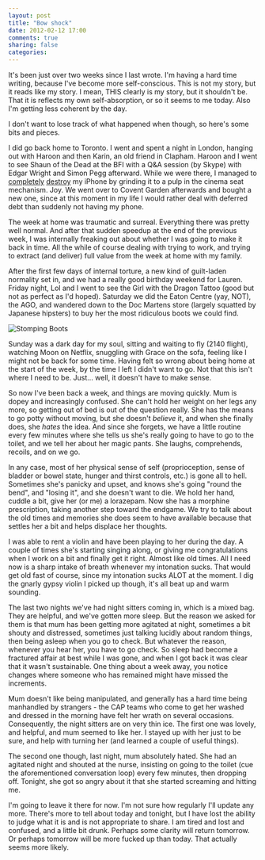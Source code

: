 ```yaml
---
layout: post
title: "Bow shock"
date: 2012-02-12 17:00
comments: true
sharing: false
categories: 
---
```


It's been just over two weeks since I last wrote. I'm having a hard time writing, because I've become more self-conscious. This is not my story, but it reads like my story. I mean, THIS clearly is my story, but it shouldn't be. That it is reflects my own self-absorption, or so it seems to me today. Also I'm getting less coherent by the day.

I don't want to lose track of what happened when though, so here's some bits and pieces.

I did go back home to Toronto. I went and spent a night in London, hanging out with Haroon and then Karin, an old friend in Clapham. Haroon and I went to see Shaun of the Dead at the BFI with a Q&A session (by Skype) with Edgar Wright and Simon Pegg afterward. While we were there, I managed to [completely](http://www.flickr.com/photos/caine/6780773483/in/photostream) [destroy](http://www.flickr.com/photos/caine/6780766795/in/photostream/) my iPhone by grinding it to a pulp in the cinema seat mechanism. Joy. We went over to Covent Garden afterwards and bought a new one, since at this moment in my life I would rather deal with deferred debt than suddenly not having my phone.

The week at home was traumatic and surreal. Everything there was pretty well normal. And after that sudden speedup at the end of the previous week, I was internally freaking out about whether I was going to make it back in time. All the while of course dealing with trying to work, and trying to extract (and deliver) full value from the week at home with my family.

After the first few days of internal torture, a new kind of guilt-laden normality set in, and we had a really good birthday weekend for Lauren. Friday night, Lol and I went to see the Girl with the Dragon Tattoo (good but not as perfect as I'd hoped). Saturday we did the Eaton Centre (yay, NOT), the AGO, and wandered down to the Doc Martens store (largely squatted by Japanese hipsters) to buy her the most ridiculous boots we could find.

![Stomping Boots](http://farm8.staticflickr.com/7144/6820380029_9fc26a833f_z.jpg)

Sunday was a dark day for my soul, sitting and waiting to fly (2140 flight), watching Moon on Netflix, snuggling with Grace on the sofa, feeling like I might not be back for some time. Having felt so wrong about being home at the start of the week, by the time I left I didn't want to go. Not that this isn't where I need to be. Just… well, it doesn't have to make sense.

So now I've been back a week, and things are moving quickly. Mum is dopey and increasingly confused. She can't hold her weight on her legs any more, so getting out of bed is out of the question really. She has the means to go potty without moving, but she doesn't _believe_ it, and when she finally does, she _hates_ the idea. And since she forgets, we have a little routine every few minutes where she tells us she's really going to have to go to the toilet, and we tell her about her magic pants. She laughs, comprehends, recoils, and on we go.

In any case, most of her physical sense of self (proprioception, sense of bladder or bowel state, hunger and thirst controls, etc.) is gone all to hell. Sometimes she's panicky and upset, and knows she's going "round the bend", and "losing it", and she doesn't want to die. We hold her hand, cuddle a bit, give her (or me) a lorazepam. Now she has a morphine prescription, taking another step toward the endgame. We try to talk about the old times and memories she does seem to have available because that settles her a bit and helps displace her thoughts.

I was able to rent a violin and have been playing to her during the day. A couple of times she's starting singing along, or giving me congratulations when I work on a bit and finally get it right. Almost like old times. All I need now is a sharp intake of breath whenever my intonation sucks. That would get old fast of course, since my intonation sucks ALOT at the moment. I dig the gnarly gypsy violin I picked up though, it's all beat up and warm sounding.

The last two nights we've had night sitters coming in, which is a mixed bag. They are helpful, and we've gotten more sleep. But the reason we asked for them is that mum has been getting more agitated at night, sometimes a bit shouty and distressed, sometimes just talking lucidly about random things, then being asleep when you go to check. But whatever the reason, whenever you hear her, you have to go check. So sleep had become a fractured affair at best while I was gone, and when I got back it was clear that it wasn't sustainable. One thing about a week away, you notice changes where someone who has remained might have missed the increments.

Mum doesn't like being manipulated, and generally has a hard time being manhandled by strangers - the CAP teams who come to get her washed and dressed in the morning have felt her wrath on several occasions. Consequently, the night sitters are on very thin ice. The first one was lovely, and helpful, and mum seemed to like her. I stayed up with her just to be sure, and help with turning her (and learned a couple of useful things).

The second one though, last night, mum absolutely hated. She had an agitated night and shouted at the nurse, insisting on going to the toilet (cue the aforementioned conversation loop) every few minutes, then dropping off. Tonight, she got so angry about it that she started screaming and hitting me. 

I'm going to leave it there for now. I'm not sure how regularly I'll update any more. There's more to tell about today and tonight, but I have lost the ability to judge what it is and is not appropriate to share. I am tired and lost and confused, and a little bit drunk. Perhaps some clarity will return tomorrow. Or perhaps tomorrow will be more fucked up than today. That actually seems more likely.

